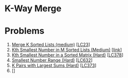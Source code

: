 # K-Way Merge

# Problems

1. [Merge K Sorted Lists (medium)]()
[[LC23](https://leetcode.com/problems/merge-k-sorted-lists/)]
1. [Kth Smallest Number in M Sorted Lists (Medium)]()
[[link](https://leetcode.com/discuss/interview-question/727705/google-phone-given-n-sorted-arrays-find-k-smallest-elements)]
1. [Kth Smallest Number in a Sorted Matrix (Hard)]()
[[LC378](https://leetcode.com/problems/kth-smallest-element-in-a-sorted-matrix/)]
1. [Smallest Number Range (Hard)]()
[[LC632](https://leetcode.com/problems/smallest-range-covering-elements-from-k-lists/)]
1. [K Pairs with Largest Sums (Hard)]()
[[LC373](https://leetcode.com/problems/find-k-pairs-with-smallest-sums/)]
1. []()
[[]()]
